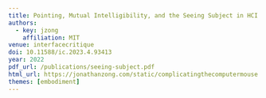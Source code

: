 ```yaml
---
title: Pointing, Mutual Intelligibility, and the Seeing Subject in HCI
authors:
  - key: jzong
    affiliation: MIT
venue: interfacecritique
doi: 10.11588/ic.2023.4.93413
year: 2022
pdf_url: /publications/seeing-subject.pdf
html_url: https://jonathanzong.com/static/complicatingthecomputermouse.net/cmc-article-1.html
themes: [embodiment]
---
```

